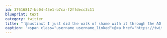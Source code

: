 ```yaml
---
id: 37616817-bc04-45e1-b7ca-f2ffdecc3c11
blueprint: text
category: twitter
title: "'@austinxt I just did the walk of shame with it through the AO building @micaknibbs @gunsinger"
caption: '<span class="username username_linked">@<a href="https://twitter.com/austinxt" title="Zenia Austin">austinxt</a></span> I just did the walk of shame with it through the AO building @micaknibbs <span class="username username_linked">@<a href="https://twitter.com/gunsinger" title="Cynthia Gunsinger">gunsinger</a></span>'
---
```

